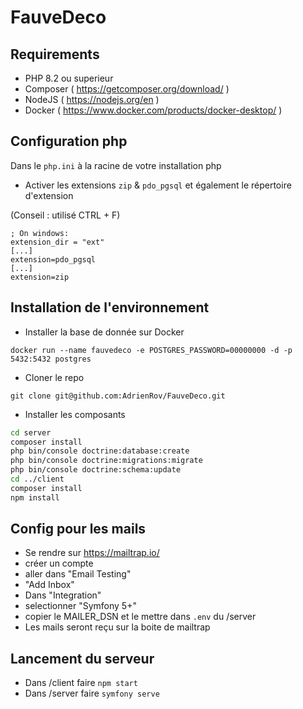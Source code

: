 # FauveDeco

## Requirements
- PHP 8.2 ou superieur
- Composer ( https://getcomposer.org/download/ )
- NodeJS ( https://nodejs.org/en )
- Docker ( https://www.docker.com/products/docker-desktop/ )

## Configuration php

Dans le `php.ini` à la racine de votre installation php
- Activer les extensions `zip` & `pdo_pgsql` et également le répertoire d'extension 
  
(Conseil : utilisé CTRL + F)

```
; On windows:
extension_dir = "ext"
[...]
extension=pdo_pgsql
[...]
extension=zip
```

## Installation de l'environnement

- Installer la base de donnée sur Docker

`docker run --name fauvedeco -e POSTGRES_PASSWORD=00000000 -d -p 5432:5432 postgres`
- Cloner le repo

`git clone git@github.com:AdrienRov/FauveDeco.git`
- Installer les composants

```sh
cd server
composer install
php bin/console doctrine:database:create
php bin/console doctrine:migrations:migrate
php bin/console doctrine:schema:update 
cd ../client
composer install
npm install
```

## Config pour les mails
- Se rendre sur 
https://mailtrap.io/
- créer un compte
- aller dans "Email Testing"
- "Add Inbox"
- Dans "Integration"
- selectionner "Symfony 5+"
- copier le MAILER_DSN et le mettre dans `.env` du /server
- Les mails seront reçu sur la boite de mailtrap

## Lancement du serveur

- Dans /client faire `npm start`
- Dans /server faire `symfony serve`